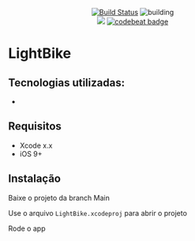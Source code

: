 <p align="center">
    <a href="https://github.com/AnTonhoLAB/LightBike/releases" target="_blank"><img src="https://img.shields.io/github/tag/AnTonhoLAB/LightBike.svg?label=current&color=blue" alt="Build Status" /></a>
    <img src="https://github.com/AnTonhoLAB/LightBike/actions/workflows/Tests.yml/badge.svg" alt="building" />
    <br />
    <a href="https://codecov.io/github/AnTonhoLAB/LightBike?branch=master" alt="codecov.io" title="Codecov"><img src="https://codecov.io/github/AnTonhoLAB/LightBike/coverage.svg?branch=master" /></a>
   <a href="https://codebeat.co/projects/github-com-antonholab-lightbike-master"><img alt="codebeat badge" src="https://codebeat.co/badges/4304cd83-13ee-4367-b320-884390f323a5" /></a>
</p>

# LightBike
### 

## Tecnologias utilizadas: 
  -

## Requisitos

* Xcode x.x
* iOS 9+

## Instalação

Baixe o projeto da branch Main

Use o arquivo `LightBike.xcodeproj` para abrir o projeto

Rode o app 

